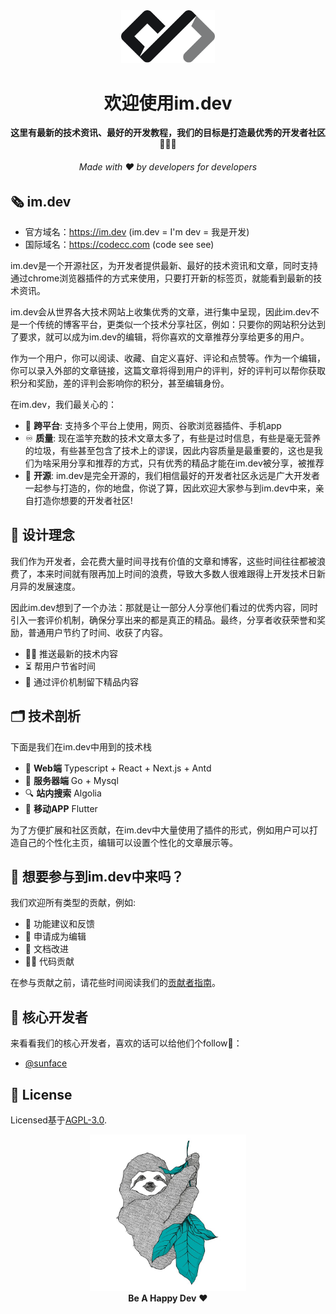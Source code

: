 <div align="center">
  <img src="/docs/assets/logo.png" alt="im.dev Logo" width="150">
  <h1>欢迎使用im.dev</h1>
  <strong>这里有最新的技术资讯、最好的开发教程，我们的目标是打造最优秀的开发者社区👩🏽‍💻</strong>
  <h6>Made with ❤️ by developers for developers</h6>
</div>

## 🗞 im.dev

- 官方域名：https://im.dev      (im.dev = I'm dev = 我是开发)
- 国际域名：https://codecc.com  (code see see)

im.dev是一个开源社区，为开发者提供最新、最好的技术资讯和文章，同时支持通过chrome浏览器插件的方式来使用，只要打开新的标签页，就能看到最新的技术资讯。

im.dev会从世界各大技术网站上收集优秀的文章，进行集中呈现，因此im.dev不是一个传统的博客平台，更类似一个技术分享社区，例如：只要你的网站积分达到了要求，就可以成为im.dev的编辑，将你喜欢的文章推荐分享给更多的用户。

作为一个用户，你可以阅读、收藏、自定义喜好、评论和点赞等。作为一个编辑，你可以录入外部的文章链接，这篇文章将得到用户的评判，好的评判可以帮你获取积分和奖励，差的评判会影响你的积分，甚至编辑身份。

在im.dev，我们最关心的：
* 🌟 **跨平台**: 支持多个平台上使用，网页、谷歌浏览器插件、手机app
* ♾ **质量**: 现在滥竽充数的技术文章太多了，有些是过时信息，有些是毫无营养的垃圾，有些甚至包含了技术上的谬误，因此内容质量是最重要的，这也是我们为啥采用分享和推荐的方式，只有优秀的精品才能在im.dev被分享，被推荐
* 🧵 **开源**: im.dev是完全开源的，我们相信最好的开发者社区永远是广大开发者一起参与打造的，你的地盘，你说了算，因此欢迎大家参与到im.dev中来，亲自打造你想要的开发者社区!


## 📯 设计理念
我们作为开发者，会花费大量时间寻找有价值的文章和博客，这些时间往往都被浪费了，本来时间就有限再加上时间的浪费，导致大多数人很难跟得上开发技术日新月异的发展速度。

因此im.dev想到了一个办法：那就是让一部分人分享他们看过的优秀内容，同时引入一套评价机制，确保分享出来的都是真正的精品。最终，分享者收获荣誉和奖励，普通用户节约了时间、收获了内容。

* 👨‍💻 推送最新的技术内容
* ⏳ 帮用户节省时间
* 📰 通过评价机制留下精品内容


## 🗂 技术剖析

下面是我们在im.dev中用到的技术栈
* 🎨 **Web端** Typescript + React + Next.js + Antd
* 🌳 **服务器端** Go + Mysql
* 🔍 **站内搜索** Algolia
* 🚨 **移动APP** Flutter

为了方便扩展和社区贡献，在im.dev中大量使用了插件的形式，例如用户可以打造自己的个性化主页，编辑可以设置个性化的文章展示等。

## 🙌 想要参与到im.dev中来吗？

我们欢迎所有类型的贡献，例如:
* 🤔 功能建议和反馈
* 🐛 申请成为编辑
* 📖 文档改进
* 👨‍💻 代码贡献

在参与贡献之前，请花些时间阅读我们的[贡献者指南](docs/contributing.md)。


## 🎩 核心开发者

来看看我们的核心开发者，喜欢的话可以给他们个follow👋：
* [@sunface](https://github.com/sunface)


## 📑 License
Licensed基于[AGPL-3.0](LICENSE).


<p align="center">
  <img alt="Sloan, the sloth mascot" width="250px" src="/docs/assets/happy-dev.jpg">
  <br>
  <strong>Be A Happy Dev</strong> ❤️
</p>